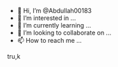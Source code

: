 - 👋 Hi, I’m @Abdullah00183
- 👀 I’m interested in ...
- 🌱 I’m currently learning ...
- 💞️ I’m looking to collaborate on ...
- 📫 How to reach me ...

<!---
Abdullah00183/Abdullah00183 is a ✨ special ✨ repository because its `README.md` (this file) appears on your GitHub profile.
You can click the Preview link to take a look at your changes.
--->tru,k
